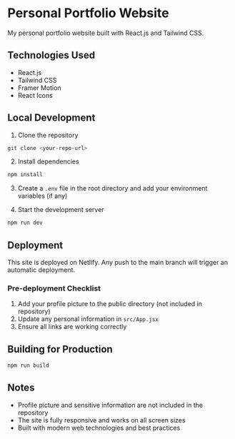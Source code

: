 # Personal Portfolio Website

My personal portfolio website built with React.js and Tailwind CSS.

## Technologies Used

- React.js
- Tailwind CSS
- Framer Motion
- React Icons

## Local Development

1. Clone the repository
```bash
git clone <your-repo-url>
```

2. Install dependencies
```bash
npm install
```

3. Create a `.env` file in the root directory and add your environment variables (if any)

4. Start the development server
```bash
npm run dev
```

## Deployment

This site is deployed on Netlify. Any push to the main branch will trigger an automatic deployment.

### Pre-deployment Checklist

1. Add your profile picture to the public directory (not included in repository)
2. Update any personal information in `src/App.jsx`
3. Ensure all links are working correctly

## Building for Production

```bash
npm run build
```

## Notes

- Profile picture and sensitive information are not included in the repository
- The site is fully responsive and works on all screen sizes
- Built with modern web technologies and best practices 